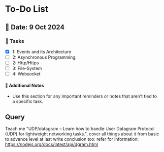 # To-Do List

## 📅 Date: 9 Oct 2024

### 📝 Tasks

- [x] 1: Events and its Architecture
- [ ] 2: Asynchronous Programming
- [ ] 2: Http/Https
- [ ] 3: File-System
- [ ] 4: Websocket

<!-- ### 🚀 Completed Tasks

- [x] Task 1: This is done -->

#### 📌 Additional Notes

- Use this section for any important reminders or notes that aren't tied to a specific task.

## Query

Teach me "UDP/datagram – Learn how to handle User Datagram Protocol (UDP) for lightweight networking tasks.", cover all things about it from basic to advance level at last write conclusion too: refer for information: https://nodejs.org/docs/latest/api/dgram.html

#
